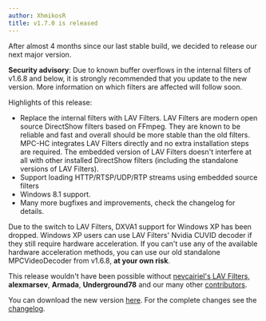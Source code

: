 ```yaml
---
author: XhmikosR
title: v1.7.0 is released
---
```


After almost 4 months since our last stable build, we decided to release our next major version.

**Security advisory**: Due to known buffer overflows in the internal filters
of v1.6.8 and below, it is strongly recommended that you update to the new version.
More information on which filters are affected will follow soon.

Highlights of this release:

* Replace the internal filters with LAV Filters. LAV Filters are modern open source DirectShow filters based on FFmpeg. They are known to be reliable and fast and overall should be more stable than the old filters. MPC-HC integrates LAV Filters directly and no extra installation steps are required. The embedded version of LAV Filters doesn't interfere at all with other installed DirectShow filters (including the standalone versions of LAV Filters).
* Support loading HTTP/RTSP/UDP/RTP streams using embedded source filters
* Windows 8.1 support.
* Many more bugfixes and improvements, check the changelog for details.

Due to the switch to LAV Filters, DXVA1 support for Windows XP has been dropped.
Windows XP users can use LAV Filters' Nvidia CUVID decoder if they still require hardware acceleration.
If you can't use any of the available hardware acceleration methods, you can use
our old standalone MPCVideoDecoder from v1.6.8, **at your own risk**.

This release wouldn't have been possible without [nevcairiel's LAV Filters](https://code.google.com/p/lavfilters/),
**alexmarsev**, **Armada**, **Underground78** and our many other [contributors](https://github.com/mpc-hc/mpc-hc/graphs/contributors).

You can download the new version [here](/downloads/). For the complete changes see the [changelog](/changelog/).
